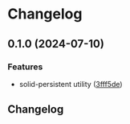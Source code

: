 # Changelog

## 0.1.0 (2024-07-10)


### Features

* solid-persistent utility ([3fff5de](https://github.com/corvudev/corvu/commit/3fff5de5be5405fb3ac72f99fb80a5ddb964110f))

## Changelog
